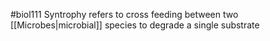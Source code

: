 #biol111 
Syntrophy refers to cross feeding between two [[Microbes|microbial]] species to degrade a single substrate